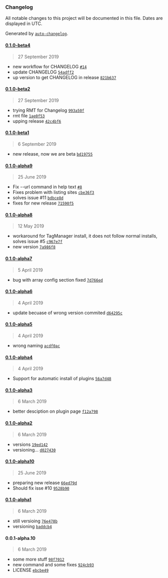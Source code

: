 ### Changelog

All notable changes to this project will be documented in this file. Dates are displayed in UTC.

Generated by [`auto-changelog`](https://github.com/CookPete/auto-changelog).

#### [0.1.0-beta4](https://github.com/digitalist-se/extratools/compare/0.1.0-beta2...0.1.0-beta4)

> 27 September 2019

- new workflow for CHANGELOG [`#14`](https://github.com/digitalist-se/extratools/pull/14)
- update CHANGELOG [`54adff2`](https://github.com/digitalist-se/extratools/commit/54adff2aecaebc69a171cf33d1b81fb7b45a9190)
- up version to get CHANGELOG in release [`821b637`](https://github.com/digitalist-se/extratools/commit/821b637f0767500ea0126beef0c58504ff4a5db3)

#### [0.1.0-beta2](https://github.com/digitalist-se/extratools/compare/0.1.0-beta1...0.1.0-beta2)

> 27 September 2019

- trying RMT for Changelog [`993a50f`](https://github.com/digitalist-se/extratools/commit/993a50f1d97cd2e1fca9886d9819af429fddf002)
- rmt file [`1ae0f53`](https://github.com/digitalist-se/extratools/commit/1ae0f53000cd7c5b6172da1ac9b1e4829443be41)
- upping release [`42c4bf6`](https://github.com/digitalist-se/extratools/commit/42c4bf674285987c48ff6e8d184fcdc43a3cca1c)

#### [0.1.0-beta1](https://github.com/digitalist-se/extratools/compare/0.1.0-alpha10...0.1.0-beta1)

> 6 September 2019

- new release, now we are beta [`bd19755`](https://github.com/digitalist-se/extratools/commit/bd19755f9bc79d3e3d21f881a2a60718bedca5a3)

#### [0.1.0-alpha9](https://github.com/digitalist-se/extratools/compare/0.1.0-alpha8...0.1.0-alpha9)

> 25 June 2019

- Fix --url command in help text [`#8`](https://github.com/digitalist-se/extratools/pull/8)
- Fixes problem with listing sites [`cbe36f3`](https://github.com/digitalist-se/extratools/commit/cbe36f3000ab1a0727934c656c212e6c65b8667c)
- solves issue #11 [`bdbce8d`](https://github.com/digitalist-se/extratools/commit/bdbce8de7316226b64c164b629efb00fe8a6c6c9)
- fixes for new release [`71590f5`](https://github.com/digitalist-se/extratools/commit/71590f5f6b18ce52822e10da6f50966b2a4ee2fd)

#### [0.1.0-alpha8](https://github.com/digitalist-se/extratools/compare/0.1.0-alpha7...0.1.0-alpha8)

> 12 May 2019

- workaround for TagManager install, it does not follow normal installs, solves issue #5 [`c967e7f`](https://github.com/digitalist-se/extratools/commit/c967e7f25e7c49ae6b97b36edb39dda947d708e9)
- new version [`7a986f8`](https://github.com/digitalist-se/extratools/commit/7a986f88e0d02e45a845bb154866b2d129027385)

#### [0.1.0-alpha7](https://github.com/digitalist-se/extratools/compare/0.1.0-alpha6...0.1.0-alpha7)

> 5 April 2019

- bug with array config section fixed [`7d766ed`](https://github.com/digitalist-se/extratools/commit/7d766ed064e76803668aa30590e338cd327c75cf)

#### [0.1.0-alpha6](https://github.com/digitalist-se/extratools/compare/0.1.0-alpha5...0.1.0-alpha6)

> 4 April 2019

- update becuase of wrong version commited [`d64295c`](https://github.com/digitalist-se/extratools/commit/d64295cdfa80f5e62b6117ce383c25abac48cbbb)

#### [0.1.0-alpha5](https://github.com/digitalist-se/extratools/compare/0.1.0-alpha4...0.1.0-alpha5)

> 4 April 2019

- wrong naming [`acdf0ac`](https://github.com/digitalist-se/extratools/commit/acdf0ac9ff1c61af3b7a327652e801b20f9cf5a9)

#### [0.1.0-alpha4](https://github.com/digitalist-se/extratools/compare/0.1.0-alpha3...0.1.0-alpha4)

> 4 April 2019

- Support for automatic install of plugins [`56a7d48`](https://github.com/digitalist-se/extratools/commit/56a7d482484074ac46619e3e61b5285bc73c78d8)

#### [0.1.0-alpha3](https://github.com/digitalist-se/extratools/compare/0.1.0-alpha2...0.1.0-alpha3)

> 6 March 2019

- better desciption on plugin page [`f12a798`](https://github.com/digitalist-se/extratools/commit/f12a798c1e417e97b30109749bc9d0dace1f6f35)

#### [0.1.0-alpha2](https://github.com/digitalist-se/extratools/compare/0.1.0-alpha1...0.1.0-alpha2)

> 6 March 2019

- versions [`19ed142`](https://github.com/digitalist-se/extratools/commit/19ed142d56efb5bbecf016fea333591eeb20878d)
- versioning... [`d027430`](https://github.com/digitalist-se/extratools/commit/d02743098ea0322d427ed694532758809ed4806a)

#### [0.1.0-alpha10](https://github.com/digitalist-se/extratools/compare/0.1.0-alpha9...0.1.0-alpha10)

> 25 June 2019

- preparing new release [`66ed79d`](https://github.com/digitalist-se/extratools/commit/66ed79d9bc7ffb8b13ffec285d94df4ae4140d41)
- Should fix isse #10 [`9528b90`](https://github.com/digitalist-se/extratools/commit/9528b90350400ff554de9b19e5c070095f19ac11)

#### [0.1.0-alpha1](https://github.com/digitalist-se/extratools/compare/0.0.1-alpha.10...0.1.0-alpha1)

> 6 March 2019

- still versioing [`76e478b`](https://github.com/digitalist-se/extratools/commit/76e478bfc55b260543f8a3dff33b59c3d0be77dc)
- versioning [`baddcb4`](https://github.com/digitalist-se/extratools/commit/baddcb4dea29f9fdc99c0842819696750f8e024e)

#### 0.0.1-alpha.10

> 6 March 2019

- some more stuff [`98f7012`](https://github.com/digitalist-se/extratools/commit/98f7012a5f6be90a8946ade58fd683b63c07b24e)
- new command and some fixes [`924cb93`](https://github.com/digitalist-se/extratools/commit/924cb9374b18e05bc8d21bddb5d8de75df0c84e7)
- LICENSE [`ebcbe49`](https://github.com/digitalist-se/extratools/commit/ebcbe4929b76850b4be76d411f35365252b527f8)
